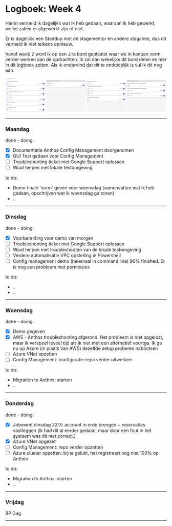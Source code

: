 # Logboek: Week 4

Hierin vermeld ik dagelijks wat ik heb gedaan, waaraan ik heb gewerkt, welke zaken er afgewerkt zijn of niet.

Er is dagelijks een Standup met de stagementor en andere stagaires, dus dit vermeld ik niet telkens opnieuw.

Vanaf week 2 word ik op een Jira bord geplaatst waar we in kanban vorm verder werken aan de opdrachten. Ik zal dan wekelijks dit bord delen en hier in dit logboek zetten. Als ik ondervind dat dit te onduidelijk is vul ik dit nog aan.

![kanban](img/kanban-w4.jpg)

---

### **Maandag**

done - doing:

- [x] Documentatie Anthos Config Management doorgenomen
- [x] GUI Test gedaan voor Config Management
- [ ] Troubleshooting ticket met Google Support oplossen
- [ ] Wout helpen met lokale testomgeving

to do:

- Demo finale 'vorm' geven voor woensdag (samenvatten wat ik heb gedaan, opschrijven wat ik woensdag ga tonen)
- ..

---

### **Dinsdag**

done - doing:

- [x] Voorbereiding voor demo van morgen
- [ ] Troubleshooting ticket met Google Support oplossen
- [ ] Wout helpen met troubleshooten van de lokale testomgeving
- [ ] Verdere automatisatie VPC opstelling in Powershell
- [ ] Config management demo (helemaal in command line) 90% finished. Er is nog een probleem met permissies

to do:

- ..
- ..

---

### **Woensdag**

done - doing:

- [x] Demo gegeven
- [x] AWS - Anthos troubleshooting afgerond. Het probleem is niet opgelost, maar ik verspeel teveel tijd als ik niet met een alternatief voortga. Ik ga nu op Azure (in plaats van AWS) dezelfde setup proberen nabootsen
- [ ] Azure VNet opzetten
- [ ] Config Management: configuratie repo verder uitwerken

to do:

- Migration to Anthos: starten
- ..

---

### **Donderdag**

done - doing:

- [x] Jobevent dinsdag 22/3: account in orde brengen + reservaties vastleggen (ik had dit al eerder gedaan, maar door een fout in het systeem was dit niet correct.)
- [x] Azure VNet opgezet
- [ ] Config Management: repo verder opzetten
- [ ] Azure cluster opzetten: bijna gelukt, het registreert nog niet 100% op Anthos

to do:

- Migration to Anthos: starten
- ..

---

### **Vrijdag**

BP Dag

---
